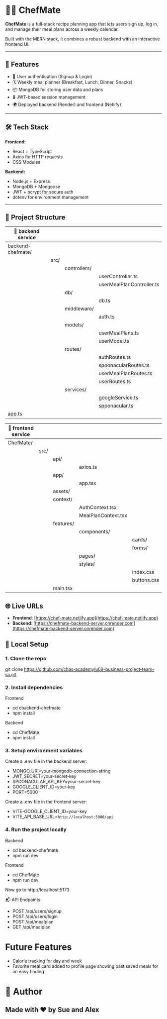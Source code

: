 # 👨‍🍳 ChefMate

**ChefMate** is a full-stack recipe planning app that lets users sign up, log in, and manage their meal plans across a weekly calendar.

Built with the MERN stack, it combines a robust backend with an interactive frontend UI.

---

## 🚀 Features

- 🔐 User authentication (Signup & Login)
- 🗓️ Weekly meal planner (Breakfast, Lunch, Dinner, Snacks)
- 📦 MongoDB for storing user data and plans
- 🔒 JWT-based session management
- 🌍 Deployed backend (Render) and frontend (Netlify)

---

## 🛠️ Tech Stack

**Frontend:**

- React + TypeScript
- Axios for HTTP requests
- CSS Modules

**Backend:**

- Node.js + Express
- MongoDB + Mongoose
- JWT + bcrypt for secure auth
- dotenv for environment management

---

## 📂 Project Structure

| 📂 backend service  |     |              |                            |
|---------------------|-----|--------------|----------------------------|
| backend-chefmate/   |     |              |                            |
|                     |src/ |              |                            |
|                     |     | controllers/ |                            |
|                     |     |              | userController.ts          |
|                     |     |              | userMealPlanController.ts  |
|                     |     | db/          |                            |
|                     |     |              | db.ts                      |
|                     |     | middleware/  |                            |
|                     |     |              | auth.ts                    |
|                     |     | models/      |                            |
|                     |     |              | userMealPlans.ts           |
|                     |     |              | userModel.ts               |
|                     |     | routes/      |                            |
|                     |     |              | authRoutes.ts              |
|                     |     |              | spoonacularRoutes.ts       |
|                     |     |              | userMealPlanRoutes.ts      |
|                     |     |              | userRoutes.ts              |
|                     |     | services/    |                            |
|                     |     |              | googleService.ts           |
|                     |     |              | spponacular.ts             |
| app.ts              |                    |

| 📂 frontend service |       |             |                     |             |
|---------------------|-------|-------------|---------------------|-------------|
| ChefMate/           |       |             |                     |             |
|                     | src/  |             |                     |             |
|                     |       | api/        |                     |             |
|                     |       |             | axios.ts            |             |
|                     |       | app/        |                     |             |
|                     |       |             | app.tsx             |             |
|                     |       | assets/     |                     |             |
|                     |       | context/    |                     |             |
|                     |       |             | AuthContext.tsx     |             |
|                     |       |             | MealPlanContext.tsx |             |
|                     |       | features/   |                     |             |
|                     |       |             | components/         |             |
|                     |       |             |                     | cards/      |
|                     |       |             |                     | forms/      |
|                     |       |             | pages/              |             |
|                     |       |             | styles/             |             |
|                     |       |             |                     | index.css   |
|                     |       |             |                     | buttons.css |
|                     |       | main.tsx    |                     |             |

## 🌐 Live URLs

- **Frontend**: [https://chef-mate.netlify.app](https://chef-mate.netlify.app)
- **Backend**: [https://chefmate-backend-server.onrender.com](https://chefmate-backend-server.onrender.com)


## 🧪 Local Setup

### 1. Clone the repo

git clone https://github.com/chas-academy/u09-business-project-team-sa.git

### 2. Install dependencies

Frontend

- cd cbackend-chefmate
- npm install

Backend

- cd ChefMate
- npm install

### 3. Setup environment variables

Create a .env file in the backend server:

- MONGO_URI=your-mongodb-connection-string
- JWT_SECRET=your-secret-key
- SPOONACULAR_API_KEY=your-secret-key
- GOOGLE_CLIENT_ID=your-key
- PORT=5000

Create a .env file in the frontend server:

- VITE-GOOGLE_CLIENT_ID=your-key
- VITE_API_BASE_URL=`http://localhost:5000/api`

### 4. Run the project locally

Backend

- cd backend-chefmate
- npm run dev

Frontend

- cd ChefMate
- npm run dev

Now go to http://localhost:5173

📬 API Endpoints

- POST /api/users/signup
- POST /api/users/login
- POST /api/mealplan
- GET /api/mealplan

<!-- Body:

json

{
  "username": "yourName",

  "email": "you@example.com",

  "password": "yourPassword"
}

- POST /api/users/login

Body:

json

{
  "email": "you@example.com",
  "password": "yourPassword"
} -->

# Future Features

- Calorie tracking for day and week
- Favorite meal card added to profile page showing past saved meals for an easy finding

# 🙌 Author

## Made with ❤️ by Sue and Alex
